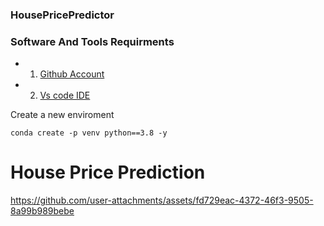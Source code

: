 


### HousePricePredictor
### Software And Tools Requirments

- 1. [Github Account](https://github.com)
- 2. [Vs code IDE](https://code.visualstudio.com)


Create a new enviroment
```
conda create -p venv python==3.8 -y

```

# House Price Prediction



https://github.com/user-attachments/assets/fd729eac-4372-46f3-9505-8a99b989bebe







